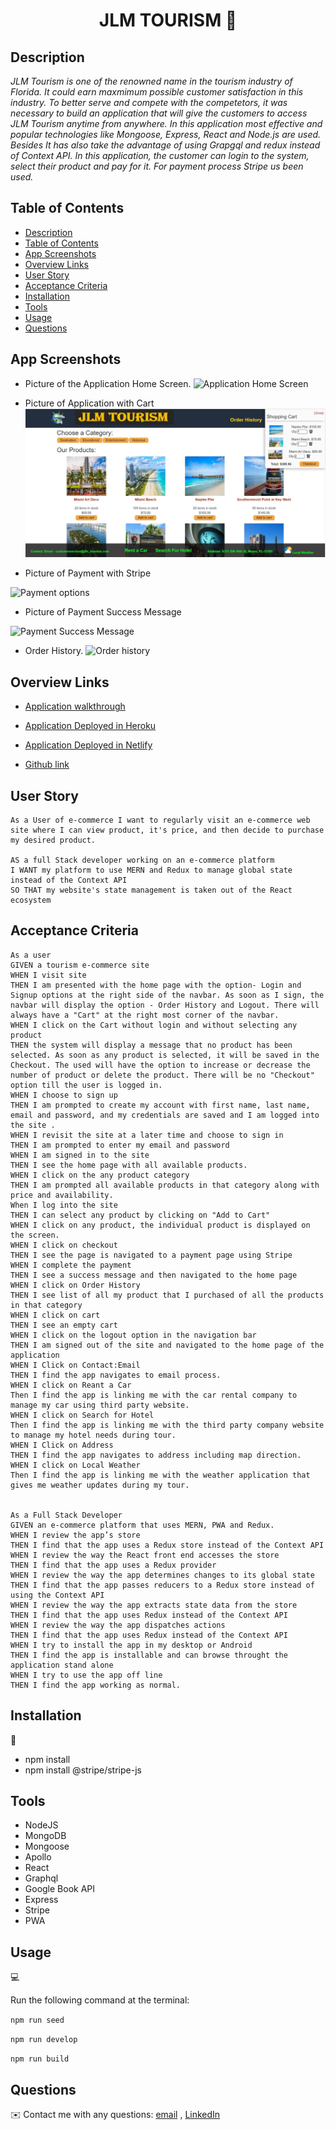 <h1 align="center">JLM TOURISM 👋</h1>

## Description

*JLM Tourism is one of the renowned name in the tourism industry of Florida. It could earn maxmimum possible customer satisfaction in this industry. To better serve and compete with the competetors, it was necessary to build an application that will give the customers to access JLM Tourism anytime from anywhere. In this application most effective and popular technologies like Mongoose, Express, React and Node.js are used. Besides It has also take the advantage of using Grapgql and redux instead of Context API. In this application, the customer can login to the system, select their product and pay for it. For payment process Stripe us been used.*


## Table of Contents

- [Description](#description)
- [Table of Contents](#table-of-contents)
- [App Screenshots](#app-screenshots)
- [Overview Links](#overview-links)
- [User Story](#user-story)
- [Acceptance Criteria](#acceptance-criteria)
- [Installation](#installation)
- [Tools](#tools)
- [Usage](#usage)
- [Questions](#questions)


## App Screenshots

- Picture of the Application Home Screen.
![Application Home Screen](./images/Application-Home-Screen.JPG)

- Picture of Application with Cart
![Application with Cart](./images/Application-With-Cart.JPG)

- Picture of Payment with Stripe

![Payment options](./images/Payment-Option.JPG)

- Picture of Payment Success Message

![Payment Success Message](./images/Success-Message.JPG)

- Order History.
![Order history](./images/Order-History.JPG)


## Overview Links
- [Application walkthrough](https://watch.screencastify.com/v/YrGWoL55svWsD4Odbhg8)

- [Application Deployed in Heroku](https://jlm-tourism.herokuapp.com/)

- [Application Deployed in Netlify](https://brave-boyd-6d79de.netlify.app/)

- [Github link](https://mirzadev.github.io/redux-store/)


## User Story

```text
As a User of e-commerce I want to regularly visit an e-commerce web site where I can view product, it's price, and then decide to purchase my desired product.

AS a full Stack developer working on an e-commerce platform
I WANT my platform to use MERN and Redux to manage global state instead of the Context API
SO THAT my website's state management is taken out of the React ecosystem
```

## Acceptance Criteria

```text
As a user
GIVEN a tourism e-commerce site
WHEN I visit site
THEN I am presented with the home page with the option- Login and Signup options at the right side of the navbar. As soon as I sign, the navbar will display the option - Order History and Logout. There will always have a "Cart" at the right most corner of the navbar.  
WHEN I click on the Cart without login and without selecting any product
THEN the system will display a message that no product has been selected. As soon as any product is selected, it will be saved in the Checkout. The used will have the option to increase or decrease the number of product or delete the product. There will be no "Checkout" option till the user is logged in.
WHEN I choose to sign up
THEN I am prompted to create my account with first name, last name, email and password, and my credentials are saved and I am logged into the site .
WHEN I revisit the site at a later time and choose to sign in
THEN I am prompted to enter my email and password
WHEN I am signed in to the site
THEN I see the home page with all available products.
WHEN I click on the any product category
THEN I am prompted all available products in that category along with price and availability.
When I log into the site
THEN I can select any product by clicking on "Add to Cart"  
WHEN I click on any product, the individual product is displayed on the screen. 
WHEN I click on checkout 
THEN I see the page is navigated to a payment page using Stripe 
WHEN I complete the payment
THEN I see a success message and then navigated to the home page
WHEN I click on Order History
THEN I see list of all my product that I purchased of all the products in that category
WHEN I click on cart
THEN I see an empty cart
WHEN I click on the logout option in the navigation bar
THEN I am signed out of the site and navigated to the home page of the application
WHEN I Click on Contact:Email
THEN I find the app navigates to email process.
WHEN I click on Reant a Car
Then I find the app is linking me with the car rental company to manage my car using third party website.
WHEN I click on Search for Hotel
Then I find the app is linking me with the third party company website to manage my hotel needs during tour.
WHEN I Click on Address
THEN I find the app navigates to address including map direction.
WHEN I click on Local Weather
Then I find the app is linking me with the weather application that gives me weather updates during my tour. 


As a Full Stack Developer
GIVEN an e-commerce platform that uses MERN, PWA and Redux.
WHEN I review the app’s store
THEN I find that the app uses a Redux store instead of the Context API
WHEN I review the way the React front end accesses the store
THEN I find that the app uses a Redux provider
WHEN I review the way the app determines changes to its global state
THEN I find that the app passes reducers to a Redux store instead of using the Context API
WHEN I review the way the app extracts state data from the store
THEN I find that the app uses Redux instead of the Context API
WHEN I review the way the app dispatches actions
THEN I find that the app uses Redux instead of the Context API
WHEN I try to install the app in my desktop or Android
THEN I find the app is installable and can browse throught the application stand alone
WHEN I try to use the app off line
THEN I find the app working as normal.
```

## Installation
💾     
- npm install
- npm install @stripe/stripe-js

## Tools
- NodeJS
- MongoDB
- Mongoose
- Apollo
- React
- Graphql
- Google Book API
- Express
- Stripe
- PWA

## Usage
💻   
  
Run the following command at the terminal:
  
`npm run seed`

`npm run develop`

`npm run build`

## Questions
✉️ Contact me with any questions: [email](mailto:awal.mirza2016@gmail.com) , [LinkedIn](https://www.linkedin.com/in/mirza-awal-5972511b5/)